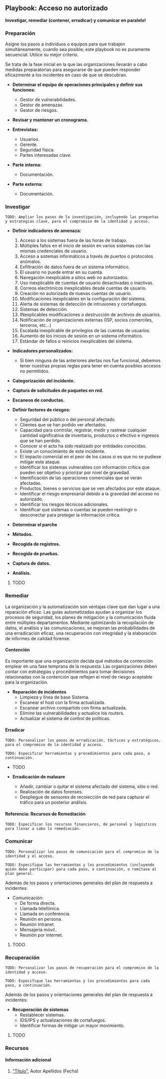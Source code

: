 
## Playbook: Acceso no autorizado

**Investigar, remediar (contener, erradicar) y comunicar en paralelo!**

### Preparación

Asigne los pasos a individuos o equipos para que trabajen simultáneamente, cuando sea posible; este playbook no es puramente secuencial. Utilice su mejor criterio.

Se trata de la fase inicial en la que las organizaciones llevarán a cabo medidas preparatorias para asegurarse de que pueden responder eficazmente a los incidentes en caso de que se descubran.

* **Determinar el equipo de operaciones principales y definir sus funciones:**
    * Gestor de vulnerabilidades.
    * Gestor de amenazas.
    * Gestor de riesgos.

* **Revisar y mantener un cronograma.**

* **Entrevistas:**
    * Usuarios.
    * Gerente.
    * Seguridad física.
    * Partes interesadas clave.

* **Parte interna:**
    * Documentación.

* **Parte externa:**
    * Documentación.

### Investigar 

`TODO: Ampliar los pasos de la investigación, incluyendo las preguntas y estrategias clave, para el compromiso de la identidad y acceso.`

* **Definir indicadores de amenaza:**
    1. Acceso a los sistemas fuera de las horas de trabajo.
    2. Múltiples fallos en el inicio de sesión en varios sistemas con las mismas credenciales de usuario.
    3. Acceso a sistemas informáticos a través de puertos o protocolos anómalos.
    4. Exfiltración de datos fuera de un sistema informático.
    5. El usuario no puede entrar en su cuenta.
    6. Navegación inexplicable a sitios web no autorizados.
    7. Uso inexplicable de cuentas de usuario desactivadas o inactivas.
    8. Correos electrónicos inexplicables desde cuentas de usuario.
    9. Creación no autorizada de nuevas cuentas de usuario.
    10. Modificaciones inexplicables en la configuración del sistema.
    11. Alerta de sistemas de detección de intrusiones y cortafuegos.
    12. Sistemas de detección.
    13. INexplicables modificaciones o destrucción de archivos de usuarios.
    14. Notificación de organizaciones externas (ISP, socios comerciles, terceros, etc...)
    15. Escalada inexplicable de privilegios de las cuentas de usuarios.
    16. Aumento de los inicios de sesión en un sistema informático.
    17. Estándar de fallos o reinicios inexplicables del sistema.

* **Indicadores personalizados:**
    * Si bien ninguna de las anteriores alertas nos fue funcional, debemos tener nuestras propias reglas para tener en cuenta posibles accesos no permitidos.

* **Categorización del incidente.**
* **Captura de solicitudes de paquetes en red.**
* **Escaneos de conductas.**

* **Definir factores de riesgos:**
    * Seguridad del público o del personal afectado.
    * Clientes que se han podido ver afectados.
    * Capacidad para controlar, registrar, medir y rastrear cualquier cantidad significativa de inventario, productos o efectivo e ingresos que se han perdido.
    * Conocer si el acto ha sido realizado por entidades conocidas.
    * Existe un conocimiento de este incidente.
    * El impacto comercial en el peor de los casos si es que no se pudiese mitigar este ataque.
    * Identificar los sistemas vulnerables con información crítica que pueden ser objetivo y priorizar por nivel de gravedad.
    * Identificación de las operaciones comerciales que se verán afectadas.
    * Productos, bienes o servicios que se ven afectados por este ataque.
    * Identificar el riesgo empresarial debido a la gravedad del acceso no autorizado.
    * Identificar los riesgos técnicos adicionales.
    * Identificar qué sistemas o cuentas se pueden restringir o desconectar para proteger la información crítica.

* **Determinar el parche**
* **Métodos.**
* **Recogida de registros.**
* **Recogida de pruebas.**
* **Captura de datos.**
* **Análisis.**

1. TODO

### Remediar

La organización y la automatización son ventajas clave que dan lugar a una reparación eficaz. Las guías automatizadas ayudan a organizar los procesos de seguridad, los planes de mitigación y la comunicación fluida entre múltiples departamentos. Mediante optimizando la recopilación de datos, el análisis y las comunicaciones, se mejoran las probabilidades de una erradicación eficaz, una recuperación con integridad y la elaboración de informes de calidad forense.

#### Contención
Es importante que una organización decida qué métodos de contención emplear en una fase temprana de la respuesta. Las organizaciones deben contar con estrategias y procedimientos para tomar decisiones relacionadas con la contención que reflejen el nivel de riesgo aceptable para la organización.

* **Reparación de incidentes**
    * Limpieza y línea de base Sistema.
    * Escanear el host con la firma actualizada.
    * Escanear archivo compartido con firma actualizada.
    * Elimine las vulnerabilidades y actualice los routers.
    * Actualizar el sistema de control de políticas.

#### Erradicar

`TODO: Personalizar los pasos de erradicación, tácticos y estratégicos, para el compromiso de la identidad y acceso.`

`TODO: Especificar herramientas y procedimientos para cada paso, a continuación.`

* TODO

* **Erradicación de malware** 
    * Añadir, cambiar o quitar el sistema afectado del sistema, sitio o red.
    * Realización de datos forenses.
    * Despliegue de sensores de recolección de red para capturar el tráfico para un posterior análisis.

#### Referencia: Recursos de Remediación

`TODO: Especificar los recursos financieros, de personal y logísticos para llevar a cabo la remediación.`

### Comunicar

`TODO: Personalizar los pasos de comunicación para el compromiso de la identidad y el acceso.`

`TODO: Especifique las herramientas y los procedimientos (incluyendo quién debe participar) para cada paso, a continuación, o remítase al plan general.`

Además de los pasos y orientaciones generales del plan de respuesta a incidentes:

* Comunicación:
    * De forma directa.
    * Llamada telefónica.
    * Llamada en conferencia.
    * Reunión en persona.
    * Reunión Intranet.
    * Mensajería móvil..
    * Reunión por internet.

1. TODO

### Recuperación

`TODO: Personalizar los pasos de recuperación para el compromiso de la identidad y acceso.`

`TODO: Especifique las herramientas y los procedimientos para cada paso, a continuación.`

Además de los pasos y orientaciones generales del plan de respuesta a incidentes:
* **Recuperación de sistemas**
  * Restablecer sistemas.
  * IDS/IPS y actualizaciones de cortafuegos.
  * Identificar formas de mitigar un mayor movimiento.

1. TODO

### Recursos

#### Información adicional

1. <a name="identity-and-access-playbook-ref-1"></a>["Título"](#TODO-url), Autor Apellidos (Fecha)
